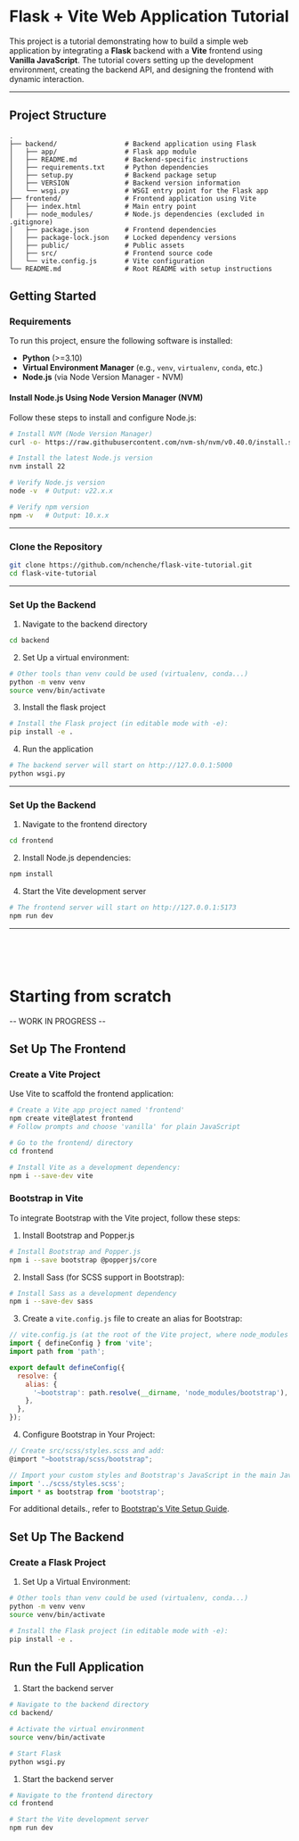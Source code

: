 # **Flask + Vite Web Application Tutorial**

This project is a tutorial demonstrating how to build a simple web application by integrating a **Flask** backend with a **Vite** frontend using **Vanilla JavaScript**. The tutorial covers setting up the development environment, creating the backend API, and designing the frontend with dynamic interaction.

---

## **Project Structure**

```plaintext
.
├── backend/                 # Backend application using Flask
│   ├── app/                 # Flask app module
│   ├── README.md            # Backend-specific instructions
│   ├── requirements.txt     # Python dependencies
│   ├── setup.py             # Backend package setup
│   ├── VERSION              # Backend version information
│   └── wsgi.py              # WSGI entry point for the Flask app
├── frontend/                # Frontend application using Vite
│   ├── index.html           # Main entry point
│   ├── node_modules/        # Node.js dependencies (excluded in .gitignore)
│   ├── package.json         # Frontend dependencies
│   ├── package-lock.json    # Locked dependency versions
│   ├── public/              # Public assets
│   ├── src/                 # Frontend source code
│   └── vite.config.js       # Vite configuration
└── README.md                # Root README with setup instructions
```

## **Getting Started**


### **Requirements**

To run this project, ensure the following software is installed:

- **Python** (>=3.10)
- **Virtual Environment Manager** (e.g., `venv`, `virtualenv`, `conda`, etc.)
- **Node.js** (via Node Version Manager - NVM)

#### **Install Node.js Using Node Version Manager (NVM)**

Follow these steps to install and configure Node.js:

```bash
# Install NVM (Node Version Manager)
curl -o- https://raw.githubusercontent.com/nvm-sh/nvm/v0.40.0/install.sh | bash

# Install the latest Node.js version
nvm install 22

# Verify Node.js version
node -v  # Output: v22.x.x

# Verify npm version
npm -v   # Output: 10.x.x
```
---

### **Clone the Repository**

```bash
git clone https://github.com/nchenche/flask-vite-tutorial.git
cd flask-vite-tutorial
```
---

### Set Up the Backend

1. Navigate to the backend directory

```bash
cd backend
```

2. Set Up a virtual environment:


```bash
# Other tools than venv could be used (virtualenv, conda...)
python -m venv venv
source venv/bin/activate
```

3. Install the flask project

```bash
# Install the Flask project (in editable mode with -e):
pip install -e .
```

4. Run the application

```bash
# The backend server will start on http://127.0.0.1:5000
python wsgi.py
```
---

### Set Up the Backend

1. Navigate to the frontend directory

```bash
cd frontend
```

2. Install Node.js dependencies:


```bash
npm install
```

4. Start the Vite development server

```bash
# The frontend server will start on http://127.0.0.1:5173
npm run dev
```
---


<br>
<br>
<br>

# Starting from scratch 

-- WORK IN PROGRESS --


## **Set Up The Frontend**

### Create a Vite Project

Use Vite to scaffold the frontend application:

```bash
# Create a Vite app project named 'frontend'
npm create vite@latest frontend
# Follow prompts and choose 'vanilla' for plain JavaScript
```

```bash
# Go to the frontend/ directory
cd frontend

# Install Vite as a development dependency:
npm i --save-dev vite
```

### Bootstrap in Vite

To integrate Bootstrap with the Vite project, follow these steps:

1. Install Bootstrap and Popper.js 

```bash
# Install Bootstrap and Popper.js
npm i --save bootstrap @popperjs/core
```

2. Install Sass (for SCSS support in Bootstrap):

```bash
# Install Sass as a development dependency
npm i --save-dev sass
```

3. Create a `vite.config.js` file to create an alias for Bootstrap: 

```js
// vite.config.js (at the root of the Vite project, where node_modules directory is)
import { defineConfig } from 'vite';
import path from 'path';

export default defineConfig({
  resolve: {
    alias: {
      '~bootstrap': path.resolve(__dirname, 'node_modules/bootstrap'),
    },
  },
});
```

4. Configure Bootstrap in Your Project:

```js
// Create src/scss/styles.scss and add:
@import "~bootstrap/scss/bootstrap";
```

```js
// Import your custom styles and Bootstrap's JavaScript in the main JavaScript file
import '../scss/styles.scss';
import * as bootstrap from 'bootstrap';
```

For additional details., refer to [Bootstrap's Vite Setup Guide](https://getbootstrap.com/docs/5.2/getting-started/vite/).



## **Set Up The Backend**

### Create a Flask Project

1. Set Up a Virtual Environment:

```bash
# Other tools than venv could be used (virtualenv, conda...)
python -m venv venv
source venv/bin/activate
```

```bash
# Install the Flask project (in editable mode with -e):
pip install -e .
```

## **Run the Full Application**

1. Start the backend server

```bash
# Navigate to the backend directory
cd backend/

# Activate the virtual environment
source venv/bin/activate

# Start Flask
python wsgi.py
```

1. Start the backend server

```bash
# Navigate to the frontend directory
cd frontend

# Start the Vite development server
npm run dev
```



